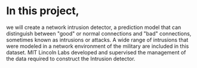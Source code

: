 # In this project,
we will create a network intrusion detector, a prediction model
that can distinguish between "good" or normal connections and "bad"
connections, sometimes known as intrusions or attacks. A wide range of
intrusions that were modeled in a network environment of the military are
included in this dataset. MIT Lincoln Labs developed and supervised the
management of the data required to construct the Intrusion detector.
